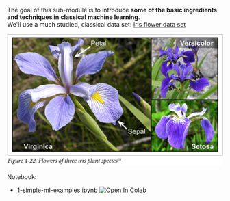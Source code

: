 The goal of this sub-module is to introduce **some of the basic ingredients and techniques in classical machine learning**.<br>
We'll use a much studied, classical data set: [Iris flower data set](https://archive.ics.uci.edu/ml/datasets/iris)

<img src="https://github.com/MMIV-ML/HVL-RAD230/blob/main/1-Kunstig-intelligens-og-beregningsorientert-medisin/assets/iris.png?raw=true" width="800">

Notebook:

- [1-simple-ml-examples.ipynb](https://nbviewer.org/github/MMIV-ML/HVL-RAD230/blob/main/1-Kunstig-intelligens-og-beregningsorientert-medisin/1-simple-ml-examples.ipynb) <a href="https://colab.research.google.com/github/MMIV-ML/HVL-RAD230/blob/master/1-Kunstig-intelligens-og-beregningsorientert-medisin/1-simple-ml-examples.ipynb">
  <img src="https://colab.research.google.com/assets/colab-badge.svg" alt="Open In Colab"/>
</a>

